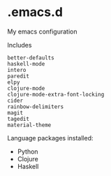 # .emacs.d
My emacs configuration

Includes
```
better-defaults
haskell-mode
intero
paredit
elpy
clojure-mode
clojure-mode-extra-font-locking
cider
rainbow-delimiters
magit
tagedit
material-theme
```

Language packages installed:
* Python
* Clojure
* Haskell
